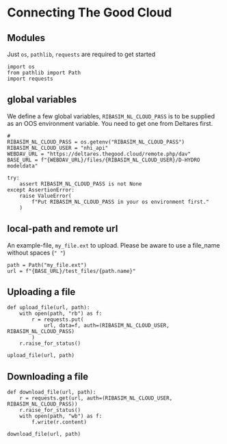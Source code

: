 # Connecting The Good Cloud

## Modules
Just `os`, `pathlib`, `requests` are required to get started
```
import os
from pathlib import Path
import requests
```

## global variables
We define a few global variables, `RIBASIM_NL_CLOUD_PASS` is to be supplied as an OOS environment variable.
You need to get one from Deltares first.

```
#
RIBASIM_NL_CLOUD_PASS = os.getenv("RIBASIM_NL_CLOUD_PASS")
RIBASIM_NL_CLOUD_USER = "nhi_api"
WEBDAV_URL = "https://deltares.thegood.cloud/remote.php/dav"
BASE_URL = f"{WEBDAV_URL}/files/{RIBASIM_NL_CLOUD_USER}/D-HYDRO modeldata"

try:
    assert RIBASIM_NL_CLOUD_PASS is not None
except AssertionError:
    raise ValueError(
        f"Put RIBASIM_NL_CLOUD_PASS in your os environment first."
    )
```

## local-path and remote url
An example-file, `my_file.ext` to upload. Please be aware to use a file_name without spaces (`" "`)
```
path = Path("my_file.ext")
url = f"{BASE_URL}/test_files/{path.name}"
```

## Uploading a file


```
def upload_file(url, path):
    with open(path, "rb") as f:
        r = requests.put(
            url, data=f, auth=(RIBASIM_NL_CLOUD_USER, RIBASIM_NL_CLOUD_PASS)
        )
    r.raise_for_status()

upload_file(url, path)
```

## Downloading a file

```
def download_file(url, path):
    r = requests.get(url, auth=(RIBASIM_NL_CLOUD_USER, RIBASIM_NL_CLOUD_PASS))
    r.raise_for_status()
    with open(path, "wb") as f:
        f.write(r.content)

download_file(url, path)
```
